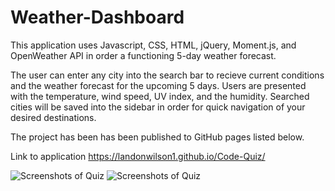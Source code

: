# Weather-Dashboard
This application uses Javascript, CSS, HTML, jQuery, Moment.js, and OpenWeather API in order a functioning 5-day weather forecast. 

The user can enter any city into the search bar to recieve current conditions and the weather forecast for the upcoming 5 days. Users are presented with the temperature, wind speed, UV index, and the humidity. Searched cities will be saved into the sidebar in order for quick navigation of your desired destinations. 


The project has been has been published to GitHub pages listed below. 

Link to application https://landonwilson1.github.io/Code-Quiz/

![Screenshots of Quiz](screenshot-quiz.png)
![Screenshots of Quiz](screenshot-quiz1.png)

